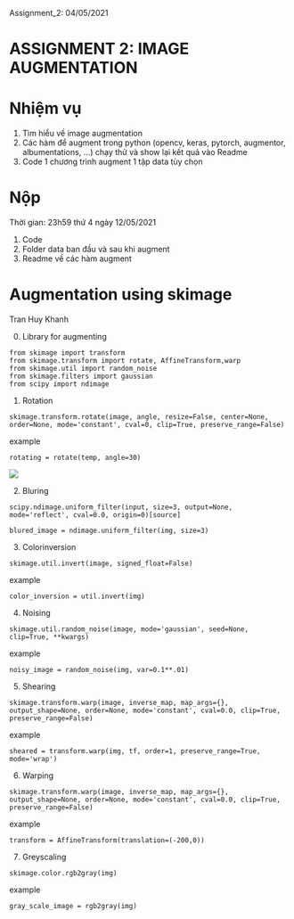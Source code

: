 Assignment_2: 04/05/2021
# ASSIGNMENT 2: IMAGE AUGMENTATION
# Nhiệm vụ
1. Tìm hiểu về image augmentation
2. Các hàm để augment trong python (opencv, keras, pytorch, augmentor, albumentations, ...) chạy thử và show lại kết quả vào Readme
3. Code 1 chương trình augment 1 tập data tùy chọn
# Nộp
Thời gian: 23h59 thứ 4 ngày 12/05/2021
1. Code
2. Folder data ban đầu và sau khi augment
3. Readme về các hàm augment

# Augmentation using skimage

Tran Huy Khanh

0. Library for augmenting

```
from skimage import transform
from skimage.transform import rotate, AffineTransform,warp
from skimage.util import random_noise
from skimage.filters import gaussian
from scipy import ndimage
```
1. Rotation

```
skimage.transform.rotate(image, angle, resize=False, center=None, order=None, mode='constant', cval=0, clip=True, preserve_range=False)
```
example

```
rotating = rotate(temp, angle=30)
```

![](githubimage/Screeshot(15))

2. Bluring

```
scipy.ndimage.uniform_filter(input, size=3, output=None, mode='reflect', cval=0.0, origin=0)[source]
```
```
blured_image = ndimage.uniform_filter(img, size=3)
```

3. Colorinversion

```
skimage.util.invert(image, signed_float=False)
```

example

```
color_inversion = util.invert(img)
```

4. Noising

```
skimage.util.random_noise(image, mode='gaussian', seed=None, clip=True, **kwargs)
```

example

```
noisy_image = random_noise(img, var=0.1**.01)
```

5. Shearing

```
skimage.transform.warp(image, inverse_map, map_args={}, output_shape=None, order=None, mode='constant', cval=0.0, clip=True, preserve_range=False)
```
example

```
sheared = transform.warp(img, tf, order=1, preserve_range=True, mode='wrap')
```

6. Warping

```
skimage.transform.warp(image, inverse_map, map_args={}, output_shape=None, order=None, mode='constant', cval=0.0, clip=True, preserve_range=False)
```

example

```
transform = AffineTransform(translation=(-200,0)) 
```

7. Greyscaling

```
skimage.color.rgb2gray(img)
```

example

```
gray_scale_image = rgb2gray(img)
```
